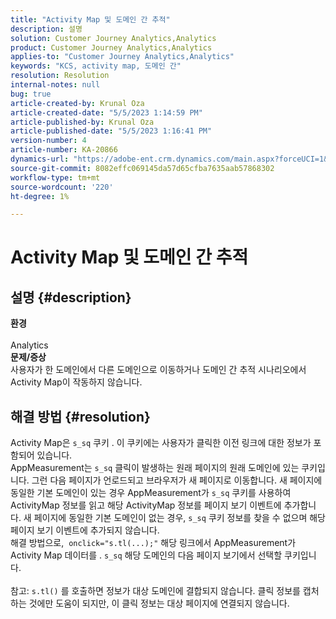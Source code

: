 ```yaml
---
title: "Activity Map 및 도메인 간 추적"
description: 설명
solution: Customer Journey Analytics,Analytics
product: Customer Journey Analytics,Analytics
applies-to: "Customer Journey Analytics,Analytics"
keywords: "KCS, activity map, 도메인 간"
resolution: Resolution
internal-notes: null
bug: true
article-created-by: Krunal Oza
article-created-date: "5/5/2023 1:14:59 PM"
article-published-by: Krunal Oza
article-published-date: "5/5/2023 1:16:41 PM"
version-number: 4
article-number: KA-20866
dynamics-url: "https://adobe-ent.crm.dynamics.com/main.aspx?forceUCI=1&pagetype=entityrecord&etn=knowledgearticle&id=e23696d5-46eb-ed11-a7c6-6045bd006b25"
source-git-commit: 8082effc069145da57d65cfba7635aab57868302
workflow-type: tm+mt
source-wordcount: '220'
ht-degree: 1%

---
```


# Activity Map 및 도메인 간 추적

## 설명 {#description}

<b>환경</b><br><br>Analytics<br><b>문제/증상</b><br>사용자가 한 도메인에서 다른 도메인으로 이동하거나 도메인 간 추적 시나리오에서 Activity Map이 작동하지 않습니다.<br>

## 해결 방법 {#resolution}

Activity Map은 `s_sq` 쿠키 . 이 쿠키에는 사용자가 클릭한 이전 링크에 대한 정보가 포함되어 있습니다.<br>AppMeasurement는 `s_sq` 클릭이 발생하는 원래 페이지의 원래 도메인에 있는 쿠키입니다. 그런 다음 페이지가 언로드되고 브라우저가 새 페이지로 이동합니다. 새 페이지에 동일한 기본 도메인이 있는 경우 AppMeasurement가 `s_sq` 쿠키를 사용하여 ActivityMap 정보를 읽고 해당 ActivityMap 정보를 페이지 보기 이벤트에 추가합니다. 새 페이지에 동일한 기본 도메인이 없는 경우, `s_sq` 쿠키 정보를 찾을 수 없으며 해당 페이지 보기 이벤트에 추가되지 않습니다.<br>해결 방법으로,  `onclick="s.tl(...);"` 해당 링크에서 AppMeasurement가 Activity Map 데이터를 . `s_sq` 해당 도메인의 다음 페이지 보기에서 선택할 쿠키입니다.<br> <br>참고: `s.tl()` 를 호출하면 정보가 대상 도메인에 결합되지 않습니다. 클릭 정보를 캡처하는 것에만 도움이 되지만, 이 클릭 정보는 대상 페이지에 연결되지 않습니다.<br>



